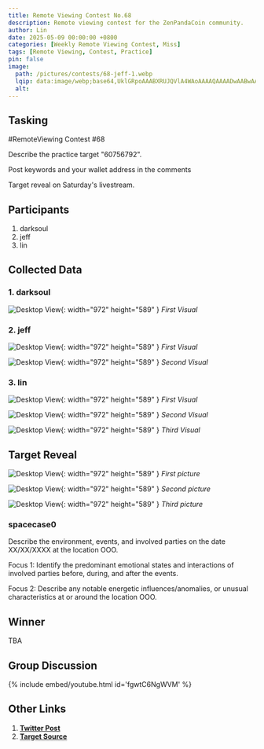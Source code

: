 ```yaml
---
title: Remote Viewing Contest No.68
description: Remote viewing contest for the ZenPandaCoin community.
author: Lin
date: 2025-05-09 00:00:00 +0800
categories: [Weekly Remote Viewing Contest, Miss]
tags: [Remote Viewing, Contest, Practice]
pin: false
image:
  path: /pictures/contests/68-jeff-1.webp
  lqip: data:image/webp;base64,UklGRpoAAABXRUJQVlA4WAoAAAAQAAAADwAABwAAQUxQSDIAAAARL0AmbZurmr57yyIiqE8oiG0bejIYEQTgqiDA9vqnsUSI6H+oAERp2HZ65qP/VIAWAFZQOCBCAAAA8AEAnQEqEAAIAAVAfCWkAALp8sF8rgRgAP7o9FDvMCkMde9PK7euH5M1m6VWoDXf2FkP3BqV0ZYbO6NA/VFIAAAA
  alt:
---
```


## Tasking

#RemoteViewing Contest #68

Describe the practice target "60756792".

Post keywords and your wallet address in the comments

Target reveal on Saturday's livestream.


## Participants

1. darksoul
2. jeff
3. lin


## Collected Data

### 1. darksoul

![Desktop View](/pictures/contests/68-darksoul-1.webp){: width="972" height="589" }
_First Visual_

### 2. jeff

![Desktop View](/pictures/contests/68-jeff-1.webp){: width="972" height="589" }
_First Visual_

![Desktop View](/pictures/contests/68-jeff-2.webp){: width="972" height="589" }
_Second Visual_

### 3. lin

![Desktop View](/pictures/contests/68-lin-1.webp){: width="972" height="589" }
_First Visual_

![Desktop View](/pictures/contests/68-lin-2.webp){: width="972" height="589" }
_Second Visual_

![Desktop View](/pictures/contests/68-lin-3.webp){: width="972" height="589" }
_Third Visual_


## Target Reveal

> 

![Desktop View](/pictures/contests/68-target-1.webp){: width="972" height="589" }
_First picture_

![Desktop View](/pictures/contests/68-target-2.webp){: width="972" height="589" }
_Second picture_

![Desktop View](/pictures/contests/68-target-3.webp){: width="972" height="589" }
_Third picture_


### spacecase0

Describe the environment, events, and involved parties on the date XX/XX/XXXX at the location OOO.

Focus 1:
Identify the predominant emotional states and interactions of involved parties before, during, and after the events.

Focus 2:
Describe any notable energetic influences/anomalies, or unusual characteristics at or around the location OOO.


## Winner

TBA


## Group Discussion

{% include embed/youtube.html id='fgwtC6NgWVM' %}


## Other Links

1. [**Twitter Post**][Twitter Post]
2. [**Target Source**][Target Source]

[Twitter Post]: https://x.com/ZenPandaCoin/status/1920642020017910239
[Target Source]: https://x.com/ZenPandaCoin/status/1920642020017910239